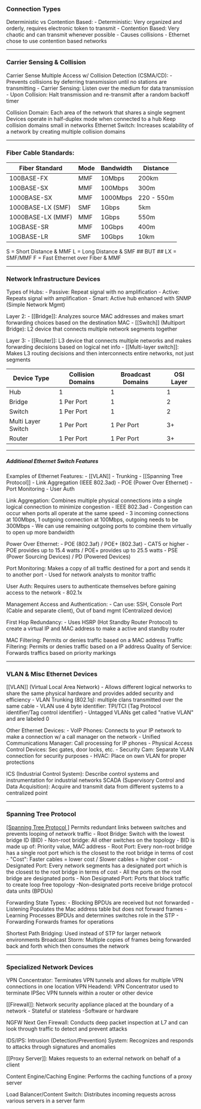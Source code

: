 ###  Connection Types

Deterministic vs Contention Based:
    - Deterministic: Very organized and orderly, requires electronic token to transmit
    - Contention Based: Very chaotic and can transmit whenever possible
        - Causes collisions
        - Ethernet chose to use contention based networks 
***
### Carrier Sensing & Collision

Carrier Sense Multiple Access w/ Collision Detection (CSMA/CD):
    - Prevents collisions by deferring transmission until no stations are transmitting
    - Carrier Sensing: Listen over the medium for data transmission
    - Upon Collision: Halt transmission and re-transmit after a random backoff timer

Collision Domain: Each area of the network that shares a single segment
    Devices operate in half-duplex mode when connected to a hub
    Keep collision domains small in networks
    Ethernet Switch: Increases scalability of a network by creating multiple collision domains
***
### Fiber Cable Standards:

| Fiber Standard    | Mode | Bandwidth | Distance   |
| ----------------- | ---- | --------- | ---------- |
| 100BASE-FX        | MMF  | 10Mbps    | 200km      |
| 100BASE-SX        | MMF  | 100Mbps   | 300m       |
| 1000BASE-SX       | MMF  | 1000Mbps  | 220 - 550m |
| 1000BASE-LX (SMF) | SMF  | 1Gbps     | 5km        |
| 1000BASE-LX (MMF) | MMF  | 1Gbps     | 550m       |
| 10GBASE-SR        | MMF  | 10Gbps    | 400m       |
| 10GBASE-LR        | SMF  | 10Gbps    | 10km       |

S = Short Distance & MMF 
L = Long Distance & SMF ## BUT ## LX = SMF/MMF 
F = Fast Ethernet over Fiber & MMF
***
### Network Infrastructure Devices

Types of Hubs:
    - Passive: Repeat signal with no amplification
    - Active: Repeats signal with amplification
    - Smart: Active hub enhanced with SNMP (Simple Network Mgmt)

Layer 2:
    - [[Bridge]]: Analyzes source MAC addresses and makes smart forwarding choices based on the destination MAC
    - [[Switch]] (Multiport Bridge): L2 device that connects multiple network segments together

Layer 3:
    - [[Router]]: L3 device that connects multiple networks and makes forwarding decisions based on logical net info
    - [[Multi-layer switch]]: Makes L3 routing decisions and then interconnects entire networks, not just segments

| Device Type        | Collision Domains | Broadcast Domains | OSI Layer |
| ------------------ | ----------------- | ----------------- | --------- |
| Hub                | 1                 | 1                 | 1         |
| Bridge             | 1 Per Port        | 1                 | 2         |
| Switch             | 1 Per Port        | 1                 | 2         |
| Multi Layer Switch | 1 Per Port        | 1 Per Port        | 3+        |
| Router             | 1 Per Port        | 1 Per Port        | 3+        |
***
#####  Additional Ethernet Switch Features  #######################

Examples of Ethernet Features:
    - [[VLAN]]
    - Trunking
    - [[Spanning Tree Protocol]]
    - Link Aggregation (IEEE 802.3ad)
    - POE (Power Over Ethernet)
    - Port Monitoring
    - User Auth

Link Aggregation: Combines multiple physical connections into a single logical connection to minimize congestion
    - IEEE 802.3ad
    - Congestion can occur when ports all operate at the same speed
    - 3 incoming connections at 100Mbps, 1 outgoing connection at 100Mbps, outgoing needs to be 300Mbps
        - We can use remaining outgoing ports to combine them virtually to open up more bandwidth

Power Over Ethernet: 
    - POE (802.3af) / POE+ (802.3at)
    - CAT5 or higher
    - POE provides up to 15.4 watts / POE+ provides up to 25.5 watts
    - PSE (Power Sourcing Devices) / PD (Powered Devices)

Port Monitoring: Makes a copy of all traffic destined for a port and sends it to another port
    - Used for network analysts to monitor traffic

User Auth: Requires users to authenticate themselves before gaining access to the network
    - 802.1x

Management Access and Authentication:
    - Can use: SSH, Console Port (Cable and separate client), Out of band mgmt (Centralized device)
    
First Hop Redundancy: 
    - Uses HSRP (Hot Standby Router Protocol) to create a virtual IP and MAC address to make a active and standby router

MAC Filtering: Permits or denies traffic based on a MAC address
Traffic Filtering: Permits or denies traffic based on a IP address
Quality of Service: Forwards traffics based on priority markings
***
### VLAN & Misc Ethernet Devices
[[VLAN]] (Virtual Local Area Network)
    - Allows different logical networks to share the same physical hardware and provides added security and efficiency
    - VLAN Trunking (802.1q): multiple clans transmitted over the same cable
    - VLAN use 4 byte identifier: TPI/TCI (Tag Protocol identifier/Tag control identifier)
	- Untagged VLANs get called "native VLAN" and are labeled 0

Other Ethernet Devices:
	- VoIP Phones: Connects to your IP network to make a connection w/ a call manager on the network
	    - Unified Communications Manager: Call processing for IP phones
	- Physical Access Control Devices: Sec gates, door locks, etc.
	- Security Cam: Separate VLAN connection for security purposes
	- HVAC: Place on own VLAN for proper protections

ICS (Industrial Control System): Describe control systems and instrumentation for industrial networks
SCADA (Supervisory Control and Data Acquisition): Acquire and transmit data from different systems to a centralized point
***
### Spanning Tree Protocol
[[Spanning Tree Protocol ]](802.1d) Permits redundant links between switches and prevents looping of network traffic
	- Root Bridge: Switch with the lowest bridge ID (BID)
	- Non-root bridge: All other switches on the topology
	- BID is made up of: Priority value, MAC address
	- Root Port: Every non-root bridge has a single root port which is the closest to the root bridge in terms of cost
		- "Cost": Faster cables = lower cost / Slower cables = higher cost
	- Designated Port: Every network segments has a designated port which is the closest to the root bridge in terms of cost
		- All the ports on the root bridge are designated ports
	- Non Designated Port: Ports that block traffic to create loop free topology
		-Non-designated ports receive bridge protocol data units (BPDUs)

Forwarding State Types:
	- Blocking BPDUs are received but not forwarded
	- Listening Populates the Mac address table but does not forward frames
	- Learning Processes BPDUs and determines switches role in the STP
	- Forwarding Forwards frames for operations	

Shortest Path Bridging: Used instead of STP for larger network environments
Broadcast Storm: Multiple copies of frames being forwarded back and forth which then consumes the network

***
### Specialized Network Devices

VPN Concentrator: Terminates VPN tunnels and allows for multiple VPN connections in one location
	VPN Headend: VPN Concentrator used to terminate IPSec VPN tunnels within a router or other device

[[Firewall]]: Network security appliance placed at the boundary of a network
	- Stateful or stateless
	-Software or hardware

NGFW Next Gen Firewall: Conducts deep packet inspection at L7 and can look through traffic to detect and prevent attacks

IDS/IPS: Intrusion (Detection/Prevention) System: Recognizes and responds to attacks through signatures and anomalies

[[Proxy Server]]: Makes requests to an external network on behalf of a client

Content Engine/Caching Engine: Performs the caching functions of a proxy server

Load Balancer/Content Switch: Distributes incoming requests across various servers in a server farm








